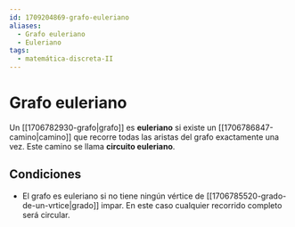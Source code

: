 ```yaml
---
id: 1709204869-grafo-euleriano
aliases:
  - Grafo euleriano
  - Euleriano
tags:
  - matemática-discreta-II
---
```


# Grafo euleriano

Un [[1706782930-grafo|grafo]] es **euleriano** si existe un [[1706786847-camino|camino]] que recorre todas las aristas del grafo exactamente una vez. Este camino se llama **circuito euleriano**.

## Condiciones

- El grafo es euleriano si no tiene ningún vértice de [[1706785520-grado-de-un-vrtice|grado]] impar. En este caso cualquier recorrido completo será circular.
